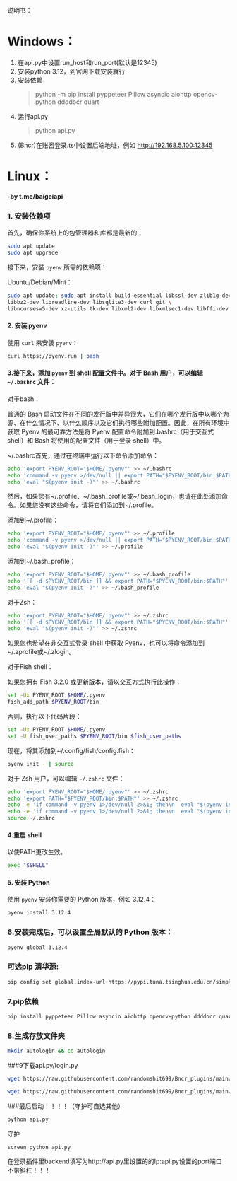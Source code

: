 说明书：  
# Windows：  
1. 在api.py中设置run_host和run_port(默认是12345)   
1. 安装python 3.12，到官网下载安装就行  
2. 安装依赖  
    >python -m pip install pyppeteer Pillow asyncio aiohttp opencv-python ddddocr quart
3. 运行api.py  
    >python api.py
4. (Bncr)在账密登录.ts中设置后端地址，例如 http://192.168.5.100:12345  

# Linux：
**-by t.me/baigeiapi**    
### 1. 安装依赖项

首先，确保你系统上的包管理器和库都是最新的：

```bash
sudo apt update
sudo apt upgrade
```

接下来，安装 `pyenv` 所需的依赖项：

Ubuntu/Debian/Mint：
```bash
sudo apt update; sudo apt install build-essential libssl-dev zlib1g-dev \
libbz2-dev libreadline-dev libsqlite3-dev curl git \
libncursesw5-dev xz-utils tk-dev libxml2-dev libxmlsec1-dev libffi-dev liblzma-dev
```

#### 2. 安装 pyenv

使用 `curl` 来安装 `pyenv`：

```bash
curl https://pyenv.run | bash
```

#### 3.接下来，添加 `pyenv` 到 shell 配置文件中。对于 Bash 用户，可以编辑 `~/.bashrc` 文件：

对于bash：

普通的 Bash 启动文件在不同的发行版中差异很大，它们在哪个发行版中以哪个为源、在什么情况下、以什么顺序以及它们执行哪些附加配置。因此，在所有环境中获取 Pyenv 的最可靠方法是将 Pyenv 配置命令附加到.bashrc（用于交互式 shell）和 Bash 将使用的配置文件（用于登录 shell）中。

~/.bashrc首先，通过在终端中运行以下命令添加命令：
```bash
echo 'export PYENV_ROOT="$HOME/.pyenv"' >> ~/.bashrc
echo 'command -v pyenv >/dev/null || export PATH="$PYENV_ROOT/bin:$PATH"' >> ~/.bashrc
echo 'eval "$(pyenv init -)"' >> ~/.bashrc
```
然后，如果您有~/.profile、~/.bash_profile或~/.bash_login，也请在此处添加命令。如果您没有这些命令，请将它们添加到~/.profile。

添加到~/.profile：
```bash
echo 'export PYENV_ROOT="$HOME/.pyenv"' >> ~/.profile
echo 'command -v pyenv >/dev/null || export PATH="$PYENV_ROOT/bin:$PATH"' >> ~/.profile
echo 'eval "$(pyenv init -)"' >> ~/.profile
```

添加到~/.bash_profile：
```bash
echo 'export PYENV_ROOT="$HOME/.pyenv"' >> ~/.bash_profile
echo '[[ -d $PYENV_ROOT/bin ]] && export PATH="$PYENV_ROOT/bin:$PATH"' >> ~/.bash_profile
echo 'eval "$(pyenv init -)"' >> ~/.bash_profile
```

对于Zsh：
```bash
echo 'export PYENV_ROOT="$HOME/.pyenv"' >> ~/.zshrc
echo '[[ -d $PYENV_ROOT/bin ]] && export PATH="$PYENV_ROOT/bin:$PATH"' >> ~/.zshrc
echo 'eval "$(pyenv init -)"' >> ~/.zshrc
```
如果您也希望在非交互式登录 shell 中获取 Pyenv，也可以将命令添加到~/.zprofile或~/.zlogin。

对于Fish shell：

如果您拥有 Fish 3.2.0 或更新版本，请以交互方式执行此操作：
```bash
set -Ux PYENV_ROOT $HOME/.pyenv
fish_add_path $PYENV_ROOT/bin
```
否则，执行以下代码片段：
```bash
set -Ux PYENV_ROOT $HOME/.pyenv
set -U fish_user_paths $PYENV_ROOT/bin $fish_user_paths
```
现在，将其添加到~/.config/fish/config.fish：
```bash
pyenv init - | source
```
对于 Zsh 用户，可以编辑 `~/.zshrc` 文件：

```bash
echo 'export PYENV_ROOT="$HOME/.pyenv"' >> ~/.zshrc
echo 'export PATH="$PYENV_ROOT/bin:$PATH"' >> ~/.zshrc
echo -e 'if command -v pyenv 1>/dev/null 2>&1; then\n  eval "$(pyenv init --path)"\nfi' >> ~/.zshrc
echo -e 'if command -v pyenv 1>/dev/null 2>&1; then\n  eval "$(pyenv init -)"\nfi' >> ~/.zshrc
source ~/.zshrc
```
#### 4.重启 shell
以使PATH更改生效。
```bash
exec "$SHELL"
```
#### 5. 安装 Python

使用 `pyenv` 安装你需要的 Python 版本，例如 3.12.4：

```bash
pyenv install 3.12.4
```

###  6.安装完成后，可以设置全局默认的 Python 版本：

```bash
pyenv global 3.12.4
```

### 可选pip 清华源:

```bash
pip config set global.index-url https://pypi.tuna.tsinghua.edu.cn/simple
```

### 7.pip依赖

```bash
pip install pyppeteer Pillow asyncio aiohttp opencv-python ddddocr quart
```

### 8.生成存放文件夹

```bash
mkdir autologin && cd autologin
```

###9下载api.py/login.py

```bash
wget https://raw.githubusercontent.com/randomshit699/Bncr_plugins/main/plugins/%E9%99%84%E4%BB%B6/%E8%B4%A6%E5%AF%86%E7%99%BB%E5%BD%95/api.py

wget https://raw.githubusercontent.com/randomshit699/Bncr_plugins/main/plugins/%E9%99%84%E4%BB%B6/%E8%B4%A6%E5%AF%86%E7%99%BB%E5%BD%95/login.py
```
###最后启动！！！！（守护可自选其他）

```bash
python api.py
```

守护
```bash
screen python api.py
```


在登录插件里backend填写为http://api.py里设置的的Ip:api.py设置的port端口   不带斜杠！！！
